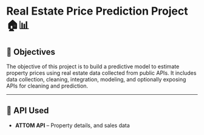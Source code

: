# Real Estate Price Prediction Project 🏠📊
## 📌 Objectives
The objective of this project is to build a predictive model to estimate property prices using real estate data collected from public APIs. It includes data collection, cleaning, integration, modeling, and optionally exposing APIs for cleaning and prediction.

---
## 🔗 API Used
- **ATTOM API** – Property details,  and sales  data
